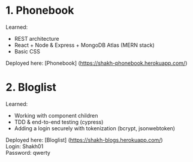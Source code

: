 # 1. Phonebook  
Learned:
- REST architecture
- React + Node & Express + MongoDB Atlas (MERN stack)
- Basic CSS  

Deployed here: [Phonebook] (https://shakh-phonebook.herokuapp.com/)

# 2. Bloglist  
Learned:  
- Working with component children
- TDD & end-to-end testing (cypress)
- Adding a login securely with tokenization (bcrypt, jsonwebtoken)  

Deployed here: [Bloglist] (https://shakh-blogs.herokuapp.com/)  
Login: Shakh01  
Password: qwerty  
